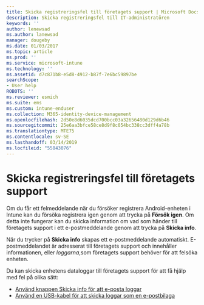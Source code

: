 ```yaml
---
title: Skicka registreringsfel till företagets support | Microsoft Docs
description: Skicka registreringsfel till IT-administratören
keywords: ''
author: lenewsad
ms.author: lanewsad
manager: dougeby
ms.date: 01/03/2017
ms.topic: article
ms.prod: ''
ms.service: microsoft-intune
ms.technology: ''
ms.assetid: d7c871b8-e5d8-4912-b87f-7e6bc59897be
searchScope:
- User help
ROBOTS: ''
ms.reviewer: esmich
ms.suite: ems
ms.custom: intune-enduser
ms.collection: M365-identity-device-management
ms.openlocfilehash: 2d50e8d6035dcd700bcc03a32656480d129d6b46
ms.sourcegitcommit: 25e6aa3bfce58ce8d9f8c054bc338cc3dff4a78b
ms.translationtype: MTE75
ms.contentlocale: sv-SE
ms.lasthandoff: 03/14/2019
ms.locfileid: "55843076"
---
```

# <a name="send-enrollment-errors-to-your-company-support"></a>Skicka registreringsfel till företagets support

Om du får ett felmeddelande när du försöker registrera Android-enheten i Intune kan du försöka registrera igen genom att trycka på **Försök igen**. Om detta inte fungerar kan du skicka information om vad som händer till företagets support i ett e-postmeddelande genom att trycka på **Skicka info**.

När du trycker på **Skicka info** skapas ett e-postmeddelande automatiskt. E-postmeddelandet är adresserat till företagets support och innehåller informationen, eller _loggarna_,som företagets support behöver för att felsöka enheten.

Du kan skicka enhetens dataloggar till företagets support för att få hjälp med fel på olika sätt:

- [Använd knappen Skicka info för att e-posta loggar](send-logs-to-your-it-admin-by-email-android.md)
- [Använd en USB-kabel för att skicka loggar som en e-postbilaga](send-logs-to-your-it-admin-using-cable-android.md)
